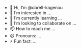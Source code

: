 - 👋 Hi, I’m @darell-kagenou
- 👀 I’m interested in ...
- 🌱 I’m currently learning ...
- 💞️ I’m looking to collaborate on ...
- 📫 How to reach me ...
- 😄 Pronouns: ...
- ⚡ Fun fact: ...

<!---
darell-kagenou/darell-kagenou is a ✨ special ✨ repository because its `README.md` (this file) appears on your GitHub profile.
You can click the Preview link to take a look at your changes.
--->

